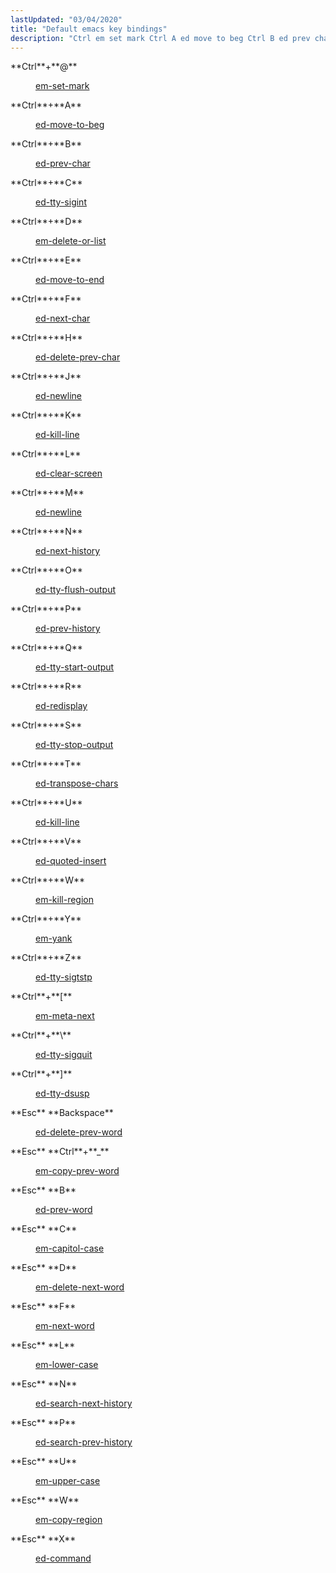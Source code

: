 ```yaml
---
lastUpdated: "03/04/2020"
title: "Default emacs key bindings"
description: "Ctrl em set mark Ctrl A ed move to beg Ctrl B ed prev char Ctrl C ed tty sigint Ctrl D em delete or list Ctrl E ed move to end Ctrl F ed next char Ctrl H ed delete prev char Ctrl J ed newline Ctrl K ed..."
---
```


<dl class="variablelist">

<dt>**Ctrl**+**@**</dt>

<dd>

[em-set-mark](/momentum/3/3-reference/libedit-editor-commands#libedit.func.em-set-mark)

</dd>

<dt>**Ctrl**+**A**</dt>

<dd>

[ed-move-to-beg](/momentum/3/3-reference/libedit-editor-commands#libedit.func.ed-move-to-beg)

</dd>

<dt>**Ctrl**+**B**</dt>

<dd>

[ed-prev-char](/momentum/3/3-reference/libedit-editor-commands#libedit.func.ed-prev-char)

</dd>

<dt>**Ctrl**+**C**</dt>

<dd>

[ed-tty-sigint](/momentum/3/3-reference/libedit-editor-commands#libedit.func.ed-tty-sigint)

</dd>

<dt>**Ctrl**+**D**</dt>

<dd>

[em-delete-or-list](/momentum/3/3-reference/libedit-editor-commands#libedit.func.em-delete-or-list)

</dd>

<dt>**Ctrl**+**E**</dt>

<dd>

[ed-move-to-end](/momentum/3/3-reference/libedit-editor-commands#libedit.func.ed-move-to-end)

</dd>

<dt>**Ctrl**+**F**</dt>

<dd>

[ed-next-char](/momentum/3/3-reference/libedit-editor-commands#libedit.func.ed-next-char)

</dd>

<dt>**Ctrl**+**H**</dt>

<dd>

[ed-delete-prev-char](/momentum/3/3-reference/libedit-editor-commands#libedit.func.ed-delete-prev-char)

</dd>

<dt>**Ctrl**+**J**</dt>

<dd>

[ed-newline](/momentum/3/3-reference/libedit-editor-commands#libedit.func.ed-newline)

</dd>

<dt>**Ctrl**+**K**</dt>

<dd>

[ed-kill-line](/momentum/3/3-reference/libedit-editor-commands#libedit.func.ed-kill-line)

</dd>

<dt>**Ctrl**+**L**</dt>

<dd>

[ed-clear-screen](/momentum/3/3-reference/libedit-editor-commands#libedit.func.ed-clear-screen)

</dd>

<dt>**Ctrl**+**M**</dt>

<dd>

[ed-newline](/momentum/3/3-reference/libedit-editor-commands#libedit.func.ed-newline)

</dd>

<dt>**Ctrl**+**N**</dt>

<dd>

[ed-next-history](/momentum/3/3-reference/libedit-editor-commands#libedit.func.ed-next-history)

</dd>

<dt>**Ctrl**+**O**</dt>

<dd>

[ed-tty-flush-output](/momentum/3/3-reference/libedit-editor-commands#libedit.func.ed-tty-flush-output)

</dd>

<dt>**Ctrl**+**P**</dt>

<dd>

[ed-prev-history](/momentum/3/3-reference/libedit-editor-commands#libedit.func.ed-prev-history)

</dd>

<dt>**Ctrl**+**Q**</dt>

<dd>

[ed-tty-start-output](/momentum/3/3-reference/libedit-editor-commands#libedit.func.ed-tty-start-output)

</dd>

<dt>**Ctrl**+**R**</dt>

<dd>

[ed-redisplay](/momentum/3/3-reference/libedit-editor-commands#libedit.func.ed-redisplay)

</dd>

<dt>**Ctrl**+**S**</dt>

<dd>

[ed-tty-stop-output](/momentum/3/3-reference/libedit-editor-commands#libedit.func.ed-tty-stop-output)

</dd>

<dt>**Ctrl**+**T**</dt>

<dd>

[ed-transpose-chars](/momentum/3/3-reference/libedit-editor-commands#libedit.func.ed-transpose-chars)

</dd>

<dt>**Ctrl**+**U**</dt>

<dd>

[ed-kill-line](/momentum/3/3-reference/libedit-editor-commands#libedit.func.ed-kill-line)

</dd>

<dt>**Ctrl**+**V**</dt>

<dd>

[ed-quoted-insert](/momentum/3/3-reference/libedit-editor-commands#libedit.func.ed-quoted-insert)

</dd>

<dt>**Ctrl**+**W**</dt>

<dd>

[em-kill-region](/momentum/3/3-reference/libedit-editor-commands#libedit.func.em-kill-region)

</dd>

<dt>**Ctrl**+**Y**</dt>

<dd>

[em-yank](/momentum/3/3-reference/libedit-editor-commands#libedit.func.em-yank)

</dd>

<dt>**Ctrl**+**Z**</dt>

<dd>

[ed-tty-sigtstp](/momentum/3/3-reference/libedit-editor-commands#libedit.func.ed-tty-sigtstp)

</dd>

<dt>**Ctrl**+**[**</dt>

<dd>

[em-meta-next](/momentum/3/3-reference/libedit-editor-commands#libedit.func.em-meta-next)

</dd>

<dt>**Ctrl**+**\**</dt>

<dd>

[ed-tty-sigquit](/momentum/3/3-reference/libedit-editor-commands#libedit.func.ed-tty-sigquit)

</dd>

<dt>**Ctrl**+**]**</dt>

<dd>

[ed-tty-dsusp](/momentum/3/3-reference/libedit-editor-commands#libedit.func.ed-tty-dsusp)

</dd>

<dt>**Esc** **Backspace**</dt>

<dd>

[ed-delete-prev-word](/momentum/3/3-reference/libedit-editor-commands#libedit.func.ed-delete-prev-word)

</dd>

<dt>**Esc** **Ctrl**+**_**</dt>

<dd>

[em-copy-prev-word](/momentum/3/3-reference/libedit-editor-commands#libedit.func.em-copy-prev-word)

</dd>

<dt>**Esc** **B**</dt>

<dd>

[ed-prev-word](/momentum/3/3-reference/libedit-editor-commands#libedit.func.ed-prev-word)

</dd>

<dt>**Esc** **C**</dt>

<dd>

[em-capitol-case](/momentum/3/3-reference/libedit-editor-commands#libedit.func.em-capitol-case)

</dd>

<dt>**Esc** **D**</dt>

<dd>

[em-delete-next-word](/momentum/3/3-reference/libedit-editor-commands#libedit.func.em-delete-next-word)

</dd>

<dt>**Esc** **F**</dt>

<dd>

[em-next-word](/momentum/3/3-reference/libedit-editor-commands#libedit.func.em-next-word)

</dd>

<dt>**Esc** **L**</dt>

<dd>

[em-lower-case](/momentum/3/3-reference/libedit-editor-commands#libedit.func.em-lower-case)

</dd>

<dt>**Esc** **N**</dt>

<dd>

[ed-search-next-history](/momentum/3/3-reference/libedit-editor-commands#libedit.func.ed-search-next-history)

</dd>

<dt>**Esc** **P**</dt>

<dd>

[ed-search-prev-history](/momentum/3/3-reference/libedit-editor-commands#libedit.func.ed-search-prev-history)

</dd>

<dt>**Esc** **U**</dt>

<dd>

[em-upper-case](/momentum/3/3-reference/libedit-editor-commands#libedit.func.em-upper-case)

</dd>

<dt>**Esc** **W**</dt>

<dd>

[em-copy-region](/momentum/3/3-reference/libedit-editor-commands#libedit.func.em-copy-region)

</dd>

<dt>**Esc** **X**</dt>

<dd>

[ed-command](/momentum/3/3-reference/3-reference-libedit-extended)

</dd>

</dl>